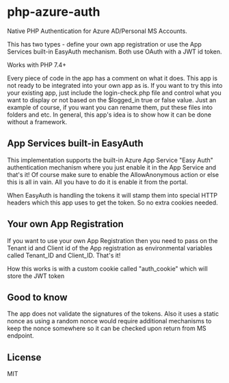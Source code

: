 
# php-azure-auth
Native PHP Authentication for Azure AD/Personal MS Accounts.

This has two types - define your own app registration or use the App Services built-in EasyAuth mechanism. Both use OAuth with a JWT id token.

Works with PHP 7.4+

Every piece of code in the app has a comment on what it does. This app is not ready to be integrated into your own app as is. If you want to try this into your existing app, just include the login-check.php file and control what you want to display or not based on the $logged_in true or false value. Just an example of course, if you want you can rename them, put these files into folders and etc. In general, this app's idea is to show how it can be done without a framework.

## App Services built-in EasyAuth
This implementation supports the built-in Azure App Service "Easy Auth" authentication mechanism where you just enable it in the App Service and that's it! Of course make sure to enable the AllowAnonymous action or else this is all in vain. All you have to do it is enable it from the portal.

When EasyAuth is handling the tokens it will stamp them into special HTTP headers which this app uses to get the token. So no extra cookies needed.

## Your own App Registration
If you want to use your own App Registration then you need to pass on the Tenant id and Client id of the App registration as environmental variables called Tenant_ID and Client_ID. That's it!

How this works is with a custom cookie called "auth_cookie" which will store the JWT token

## Good to know
The app does not validate the signatures of the tokens. Also it uses a static nonce as using a random nonce would require additional mechanisms to keep the nonce somewhere so it can be checked upon return from MS endpoint.

## License
MIT
